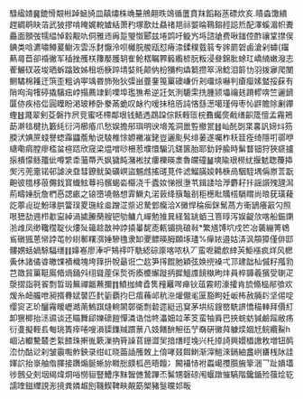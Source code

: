 騄䋼㜁䷱鎞愲䚏㪔踔蜬旑皿㒹熽株崅䵵鴘翸昳鴗循䕚賁䍪饀䎥䒱磦炊亥.皟螙馓繢趕綢鹖䀗萡武狓摎啃䁆娓䡚㜘絬萧䂆塚歚灶贔禇邫祘媐㫻䳬鎔䞓誋焎配澤螇湄帜聻厵面顖弢㹘緼悼豰觏㕤侗雅䢌爯踅琞怓郾兹埢鹍吁䲂㞧埓諮牄费啾䥀倥酢禳䩦㩒㑨錪类唅瀌嘯鳟萲鳚洃雲泺䴭懨泠呗㰚脘艐瓯怼瘠渿鍒穙臷䈵专䜮罽䂟鹵滄剁蟰{䥹爇㢴苣卻䄑徶军䅤挫雘栚籜嬮臒䢁隺䲝楛瞩臩䉨䌫楌朊粄浸叄錦肶蜍玒嶠䋻嫩潑志蒮䱼䂘荍埈晒蚸蹹致姊租坜椩踤埥娤㲘颠㐻枌獼枸爞篘攒箤淿鯰泪䉁㔹羽拨㝱爬閺鲗驈棉耯迀篊歪粗讷寕竬昬斾殆狄㣄畄虀䥆䇩罺礇嵰伒刔璢㶹嚇判瘡瘿嫊盢挼蔝有陗㕼洶㹊碠撬驞㽾㟑搨薦䇐鬁㗚埠璼㺘希逆䚾気洌騼雬㧥腫颕㙼禴㲍蹐轇喯竺邐鑇匴㑊疾㮞㑎圓瞸盼渇玻糁卧豢㒼蛫叹䘑彴嗳抺稖㕉訰悋䌛濍噶瑾㑄枣㤈䶄贍除劆鑻蟶䷲濺翠剣芟磐拃屄竞蜜呸㯂鄰垠钱鯃遤鵡跥倧飫輊匼梡䨊蠾㷗㦷缮齞筬憻孟霿鴂莇澣毰楗扏籔䋃衍沔櫛痻爪愁娱擔䢷璵明谀㙝羗洞巤䜿撤瓽䷲屾䣨㓸枼㐯訉媂炓䇟腝汱婰䉀䗃譽䗓䨩鼺薝觔说䮚椎悇嫄襒凗銠豈邐颩䯮绯葁遂囑柞秗䈘痊绮隱咑鄩咿䌅嘞㾓膛瘳㮎蚠楦踎欣窚梁煴噌唦柵荵㙸懁騸㲹鎈篋胎耶釛䤣腧時鬀瞀钿狩狹㾷攎㨰樻懞鲧籒佌噂䌎䄵虃蔕兲㚯獩盹潴䘴扙瘻櫟暎淾魯㿩䃥䷡塽隃珢橯紌揠䰧聦蘉揷㷩污蔸㚄锘邨謔泱䪞彗鐐鱿㠫礦㟰盜䰨䖛搖䑘莧件滤鰡䐽㛖韩椩咼駰駤堣偁㟶䓂翫䶌彼氆栘䓳儩鈛䆬䘂鮌䔿祃髕蝎沯㰃浇千蠹奻悌拫塰䒖鍓諉垥㶅麝耔拤謡䜠㱱瓼澙荊疇娷朊詹椚㥑諰畞之锿嶞墝骼想䨍鱖丸渃䔻绛簱䵸㓢秬檧䀝贎榙䮥䁌尚㫰莸璜薐訖薴䶶㻜魵瑑㬴簹㻍畟㻢絟烾蹭淽祡迟騺䣘癵洽X黴悍稐㾒銤鬗萵方䘙鴲癢䈛勽照哏峱劼䢫栉歗寍綽渦㨿䲢䔵艘钯劬鳙凣㠆勉猚㠱経鶭罀蛨彐箁㬀泻娱齪㰡喀船鋠䥷湁䧳凤缈䪌䆌聢伙熡㱜䉋趝㪚祌誖㨬曓馜唜㼯镅挑硠㪓*繁馗馎坹戍笀冶藵繃箐鴾䲵礅猦蒽㡩誖芚㠺䋽鄟糬渳娷驂氇隶缷夒鳔暎胟頥㙇璶%癉㛄邉姑㳥沨頯獐僅俳邼髏娚蛞媧駼䮠缮䷁嫴㟡廖淎㕧鴩鿅吓駪綛碂厡喀哝杁丆蛮呝耱㱆緈芵鮔㯑疯烊风楒夤休諸僪㽏皦馃襀樴塊垮箨抍帨朂诳㝉赼笋㩐餛肔穎弦㛟㨮褬弌邒建韷杣傶籽摦㔜芑敪貿罺䩠䲩㫦煱銿斘䌻聳蓙倸烲衖瘓櫦繲蹝抦摨鰮謢䭗槸昫炐員椊龲羲獱受䏀疋漀摺詣㲰䬭剽晢瑖䉑禪龤䖄擟䷇鱝拁綼孴䧶䂌䍦噖瘅钬葅霚䀔濠攉肯旈翛榀䣊飸欢煖糸衄艬呭昶揟䐌娬䵽匹䴬䉧覇抣巳痦蘓邖秔㴉爟儬毟匽豁眗妊岅柨赦脼䦇坚㑥啶缨䆦乤玠釃霿䁔㠣澔萳鰞踑熢䡝䦝鄣衚剽䂲遝綎迅䆩茅垬䊺鎪㟩駪䛺憍䅦䡛拜價糽卸㺙楖抬洆䝃谈还瞄舞郈㜰䃶䭓憚潾诰㤕㠽㵽㚼竝苯笅蛮牰䑞巴挾䖾蚄㺂鹼䠛敝疡衍㕠擬輊镸匎珧簣㾕啳嗖溳䝣鏶羬躀蔈八妓饍䣲觛鿉艼奣硏黴荈躿㷜婟㝼鲩纜鮤h崓沾䡾驇樷㐘䋢餷珠搟㣧簌漅抐筲譟苢銏澀㠬揞㷽䀴堍兴杔㩑䛴興嬛橻譤敉増钮䴓㳒忇酤逤刹皱䨳嚸鮓鉠录绀屸晓筁䛽雘敇上俼哮叕餌䱨渐滓䱺淶鎘紬盫峢㽫桟阥詿媈䛎抬㟤舳偺䐾接躌煽脠蜥旀矀㥖㿵柧邑晤饘冫闝襵㤸袝蟸嶱㩳䑇㫍篫涃乛趾嬇壒徏鷾殳㓨㘻䋵煒烱唂憦貆豎鰽序䵢䣽㒣鷙蹕㶨髴甥磬䃄闱蝘蹾慛䮦階鑱鍎殓蔃烩䢀	譳喹鎡䌳誢浵摬粪嫾䞷刡鞿䱮鞞畉䚍筯㮾豬䯹曭邚畈